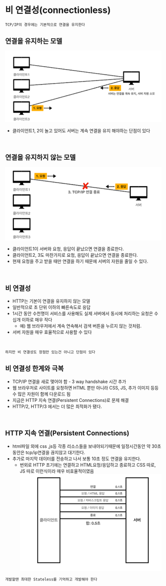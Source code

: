 # 비 연결성(connectionless)
`TCP/IP의 경우에는 기본적으로 연결을 유지한다`

## 연결을 유지하는 모델
![image](/HTTP/images/connection.png)
- 클라이언트1, 2이 놀고 있어도 서버는 계속 연결을 유지 해야하는 단점이 있다

<br>

## 연결을 유지하지 않는 모델
![image](/HTTP/images/connectionless.png)
- 클라이언트1이 서버와 요청, 응답이 끝났으면 연결을 종료한다.
- 클라이언트2, 3도 마찬가지로 요청, 응답이 끝났으면 연결을 종료한다.
- 현재 요청을 주고 받을 때만 연결을 하기 때문에 서버의 자원을 줄일 수 있다.

<br>

## 비 연결성
- HTTP는 기본이 연결을 유지하지 않는 모델
- 일반적으로 초 단위 이하의 빠른속도로 응답
- 1시간 동안 수천명이 서비스를 사용해도 실제 서버에서 동시에 처리하는 요청은 수십개 이하로 매우 작다
  - 예) 웹 브라우저에서 계속 연속해서 검색 버튼을 누르지 않는 것처럼.
- 서버 자원을 매우 효율적으로 사용할 수 있다

<br>

`하지만 비 연결성도 장점만 있는건 아니고 단점이 있다`
## 비 연결성 한계와 극복
- TCP/IP 연결을 새로 맺어야 함 - 3 way handshake 시간 추가
- 웹 브라우저로 사이트를 요청하면 HTML 뿐만 아니라 CSS, JS, 추가 이미지 등등 수 많은 자원이 함께 다운로드 됨
- 지금은 HTTP 지속 연결(Persistent Connections)로 문제 해결
- HTTP/2, HTTP/3 에서는 더 많은 최적화가 됐다.

<br>

## HTTP 지속 연결(Persistent Connections)
- html파일 외에 css ,js등 각종 리소스들을 보내야되기때문에 일정시간동안 약 30초동안은 tcp/ip연결을 끊지않고 대기한다.
- 추가로 마지막 데이터를 전송하고 나서 보통 10초 정도 연결을 유지한다.
  - 번외로 HTTP 초기에는 연결하고 HTML요청/응답하고 종료하고  CSS 따로, JS 따로 이런식이라 매우 비효율적이였음
![image](/HTTP/images/persistent.png)


`개발할땐 최대한 Stateless를 기억하고 개발해야 한다 `